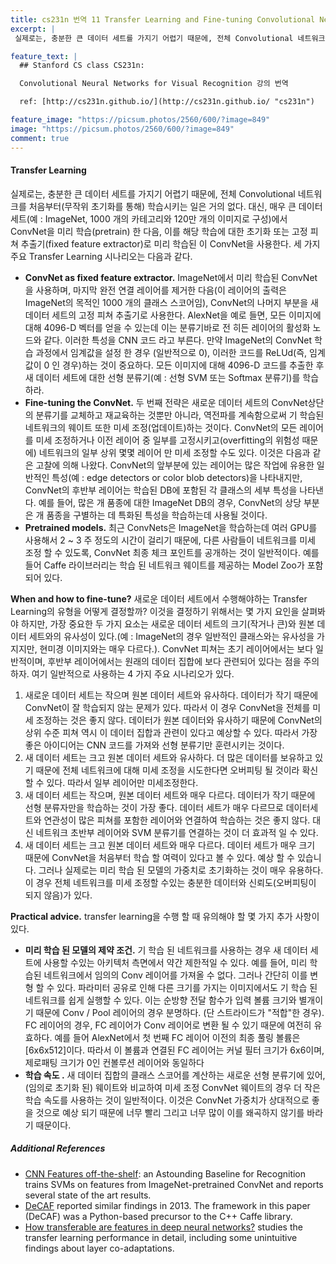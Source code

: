```yaml
---
title: cs231n 번역 11 Transfer Learning and Fine-tuning Convolutional Neural Networks
excerpt: |
 실제로는, 충분한 큰 데이터 세트를 가지기 어렵기 때문에, 전체 Convolutional 네트워크를 처음부터(무작위 초기화를 통해) 학습시키는 일은 거의 없다.    

feature_text: |
  ## Stanford CS class CS231n: 

  Convolutional Neural Networks for Visual Recognition 강의 번역

  ref: [http://cs231n.github.io/](http://cs231n.github.io/ "cs231n")

feature_image: "https://picsum.photos/2560/600/?image=849"
image: "https://picsum.photos/2560/600/?image=849"
comment: true
---
```



#### Transfer Learning

실제로는, 충분한 큰 데이터 세트를 가지기 어렵기 때문에, 전체 Convolutional 네트워크를 처음부터(무작위 초기화를 통해) 학습시키는 일은 거의 없다. 대신, 매우 큰 데이터 세트(예 : ImageNet, 1000 개의 카테고리와 120만 개의 이미지로 구성)에서 ConvNet을 미리 학습(pretrain) 한 다음, 이를 해당 학습에 대한 초기화 또는 고정 피쳐 추출기(fixed feature extractor)로 미리 학습된 이 ConvNet을 사용한다. 세 가지 주요 Transfer Learning 시나리오는 다음과 같다.

- **ConvNet as fixed feature extractor.** ImageNet에서 미리 학습된 ConvNet을 사용하며, 마지막 완전 연결 레이어를 제거한 다음(이 레이어의 출력은 ImageNet의 목적인 1000 개의 클래스 스코어임), ConvNet의 나머지 부분을 새 데이터 세트의 고정 피쳐 추출기로 사용한다. AlexNet을 예로 들면, 모든 이미지에 대해 4096-D 벡터를 얻을 수 있는데 이는 분류기 ​​바로 전 히든 레이어의 활성화 노드와 같다. 이러한 특성을 CNN 코드 라고 부른다. 만약 ImageNet의 ConvNet 학습 과정에서 임계값을 설정 한 경우 (일반적으로 0), 이러한 코드를 ReLUd(즉, 임계 값이 0 인 경우)하는 것이 중요하다. 모든 이미지에 대해 4096-D 코드를 추출한 후 새 데이터 세트에 대한 선형 분류기(예 : 선형 SVM 또는 Softmax 분류기)를 학습하라. 
- **Fine-tuning the ConvNet.** 두 번째 전략은 새로운 데이터 세트의 ConvNet상단의 분류기를 교체하고 재교육하는 것뿐만 아니라, 역전파를 계속함으로써 기 학습된 네트워크의 웨이트 또한 미세 조정(업데이트)하는 것이다. ConvNet의 모든 레이어를 미세 조정하거나 이전 레이어 중 일부를 고정시키고(overfitting의 위험성 때문에) 네트워크의 일부 상위 몇몇 레이어 만 미세 조정할 수도 있다. 이것은 다음과 같은 고찰에 의해 나왔다. ConvNet의 앞부분에 있는 레이어는 많은 작업에 유용한 일반적인 특성(예 : edge detectors or color blob detectors)을 나타내지만, ConvNet의 후반부 레이어는 학습된 DB에 포함된 각 클래스의 세부 특성을 나타낸다.  예를 들어, 많은 개 품종에 대한 ImageNet DB의 경우, ConvNet의 상당 부분은 개 품종을 구별하는 데 특화된 특성을 학습하는데 사용될 것이다. 
- **Pretrained models.** 최근 ConvNets은 ImageNet을 학습하는데 여러 GPU를 사용해서 2 ~ 3 주 정도의 시간이 걸리기 때문에, 다른 사람들이 네트워크를 미세 조정 할 수 있도록, ConvNet 최종 체크 포인트를 공개하는 것이 일반적이다. 예를 들어 Caffe 라이브러리는 학습 된 네트워크 웨이트를 제공하는  Model Zoo가 포함 되어 있다. 

**When and how to fine-tune?** 새로운 데이터 세트에서 수행해야하는 Transfer Learning의 유형을 어떻게 결정할까? 이것을 결정하기 위해서는 몇 가지 요인을 살펴봐야 하지만, 가장 중요한 두 가지 요소는 새로운 데이터 세트의 크기(작거나 큰)와 원본 데이터 세트와의 유사성이 있다.(예 : ImageNet의 경우 일반적인 클래스와는 유사성을 가지지만, 현미경 이미지와는 매우 다르다.). ConvNet 피쳐는 초기 레이어에서는 보다 일반적이며, 후반부 레이어에서는 원래의 데이터 집합에 보다 관련되어 있다는 점을 주의하자. 여기 일반적으로 사용하는 4 가지 주요 시나리오가 있다. 

1. 새로운 데이터 세트는 작으며 원본 데이터 세트와 유사하다. 데이터가 작기 때문에 ConvNet이 잘 학습되지 않는 문제가 있다. 따라서 이 경우 ConvNet을 전체를 미세 조정하는 것은 좋지 않다. 데이터가 원본 데이터와 유사하기 때문에 ConvNet의 상위 수준 피쳐 역시 이 데이터 집합과 관련이 있다고 예상할 수 있다. 따라서 가장 좋은 아이디어는 CNN 코드를 가져와 선형 분류기만 훈련시키는 것이다. 
2. 새 데이터 세트는 크고 원본 데이터 세트와 유사하다. 더 많은 데이터를 보유하고 있기 때문에 전체 네트워크에 대해 미세 조정을 시도한다면 오버피팅 될 것이라 확신할 수 있다. 따라서 일부 레이어만 미세조정한다. 
3. 새 데이터 세트는 작으며, 원본 데이터 세트와 매우 다르다. 데이터가 작기 때문에 선형 분류자만을 학습하는 것이 가장 좋다. 데이터 세트가 매우 다르므로 데이터세트와 연관성이 많은 피쳐를 포함한 레이어와 연결하여 학습하는 것은 좋지 않다. 대신 네트워크 초반부 레이어와 SVM 분류기를 연결하는 것이 더 효과적 일 수 있다.
4. 새 데이터 세트는 크고 원본 데이터 세트와 매우 다르다. 데이터 세트가 매우 크기 때문에 ConvNet을 처음부터 학습 할 여력이 있다고 볼 수 있다. 예상 할 수 있습니다. 그러나 실제로는 미리 학습 된 모델의 가중치로 초기화하는 것이 매우 유용하다. 이 경우 전체 네트워크를 미세 조정할 수있는 충분한 데이터와 신뢰도(오버피팅이 되지 않음)가 있다. 

**Practical advice.** transfer learning을 수행 할 때 유의해야 할 몇 가지 추가 사항이 있다.

- **미리 학습 된 모델의 제약 조건.** 기 학습 된 네트워크를 사용하는 경우 새 데이터 세트에 사용할 수있는 아키텍처 측면에서 약간 제한적일 수 있다. 예를 들어, 미리 학습된 네트워크에서 임의의 Conv 레이어를 가져올 수 없다. 그러나 간단히 이를 변형 할 수 있다. 파라미터 공유로 인해 다른 크기를 가지는 이미지에서도 기 학습 된 네트워크를 쉽게 실행할 수 있다. 이는 순방향 전달 함수가 입력 볼륨 크기와 별개이기 때문에 Conv / Pool 레이어의 경우 분명하다. (단 스트라이드가 "적합"한 경우). FC 레이어의 경우, FC 레이어가 Conv 레이어로 변환 될 수 있기 때문에 여전히 유효하다. 예를 들어 AlexNet에서 첫 번째 FC 레이어 이전의 최종 풀링 볼륨은 [6x6x512]이다. 따라서 이 볼륨과 연결된 FC 레이어는 커널 필터 크기가 6x6이며, 제로패팅 크기가 0인 컨볼루션 레이어와 동일하다
- **학습 속도 .** 새 데이터 집합의 클래스 스코어를 계산하는 새로운 선형 분류기에 있어, (임의로 초기화 된) 웨이트와 비교하여 미세 조정 ConvNet 웨이트의 경우 더 작은 학습 속도를 사용하는 것이 일반적이다. 이것은 ConvNet 가중치가 상대적으로 좋을 것으로 예상 되기 때문에 너무 빨리 그리고 너무 많이 이를 왜곡하지 않기를 바라기 때문이다. 

##### Additional References

- [CNN Features off-the-shelf](http://arxiv.org/abs/1403.6382): an Astounding Baseline for Recognition trains SVMs on features from ImageNet-pretrained ConvNet and reports several state of the art results.
- [DeCAF](http://arxiv.org/abs/1310.1531) reported similar findings in 2013. The framework in this paper (DeCAF) was a Python-based precursor to the C++ Caffe library.
- [How transferable are features in deep neural networks?](http://arxiv.org/abs/1411.1792) studies the transfer learning performance in detail, including some unintuitive findings about layer co-adaptations.
